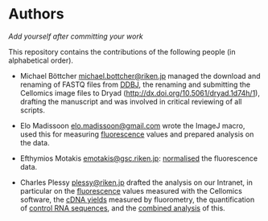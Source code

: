 Authors
=======

_Add yourself after committing your work_

This repository contains the contributions of the following people
(in alphabetical order).

 * Michael Böttcher <michael.bottcher@riken.jp> managed the download and renaming
   of FASTQ files from [DDBJ](DDBJ), the renaming and submitting the Cellomics image
   files to Dryad (http://dx.doi.org/10.5061/dryad.1d74h/1), drafting the manuscript and was involved in
   critical reviewing of all scripts.

 * Elo Madissoon <elo.madissoon@gmail.com> wrote the ImageJ macro, used this 
   for measuring [fluorescence](fluorescence) values and prepared analysis on
   the data.

 * Efthymios Motakis <emotakis@gsc.riken.jp>: [normalised](Intensity_correction)
   the fluorescence data.

 * Charles Plessy <plessy@riken.jp> drafted the analysis on our Intranet, in
   particular on the [fluorescence](fluorescence) values measured with the
   Cellomics software, the [cDNA yields](cDNA_concentration) measured by
   fluorometry, the quantification of [control RNA sequences](control-sequences),
   and the [combined analysis](combine_all) of this.

